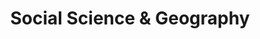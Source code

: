 ---
title: Social Science & Geography
key: social_science
index: 12
output: true
layout: category
show_categories: false
---